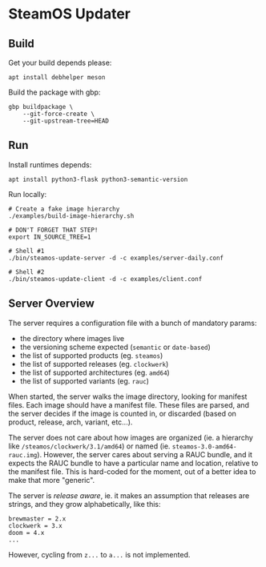 SteamOS Updater
===============


Build
-----

Get your build depends please:

    apt install debhelper meson

Build the package with gbp:

    gbp buildpackage \
        --git-force-create \
        --git-upstream-tree=HEAD



Run
---

Install runtimes depends:

    apt install python3-flask python3-semantic-version

Run locally:

    # Create a fake image hierarchy
    ./examples/build-image-hierarchy.sh

    # DON'T FORGET THAT STEP!
    export IN_SOURCE_TREE=1

    # Shell #1
    ./bin/steamos-update-server -d -c examples/server-daily.conf

    # Shell #2
    ./bin/steamos-update-client -d -c examples/client.conf



Server Overview
---------------

The server requires a configuration file with a bunch of mandatory params:
- the directory where images live
- the versioning scheme expected (`semantic` or `date-based`)
- the list of supported products (eg. `steamos`)
- the list of supported releases (eg. `clockwerk`)
- the list of supported architectures (eg. `amd64`)
- the list of supported variants (eg. `rauc`)

When started, the server walks the image directory, looking for manifest files.
Each image should have a manifest file. These files are parsed, and the server
decides if the image is counted in, or discarded (based on product, release,
arch, variant, etc...).

The server does not care about how images are organized (ie. a hierarchy like
`/steamos/clockwerk/3.1/amd64`) or named (ie. `steamos-3.0-amd64-rauc.img`).
However, the server cares about serving a RAUC bundle, and it expects the RAUC
bundle to have a particular name and location, relative to the manifest file.
This is hard-coded for the moment, out of a better idea to make that more
"generic".

The server is *release aware*, ie. it makes an assumption that releases are
strings, and they grow alphabetically, like this:

    brewmaster = 2.x
    clockwerk = 3.x
    doom = 4.x
    ...

However, cycling from `z...` to `a...` is not implemented.

